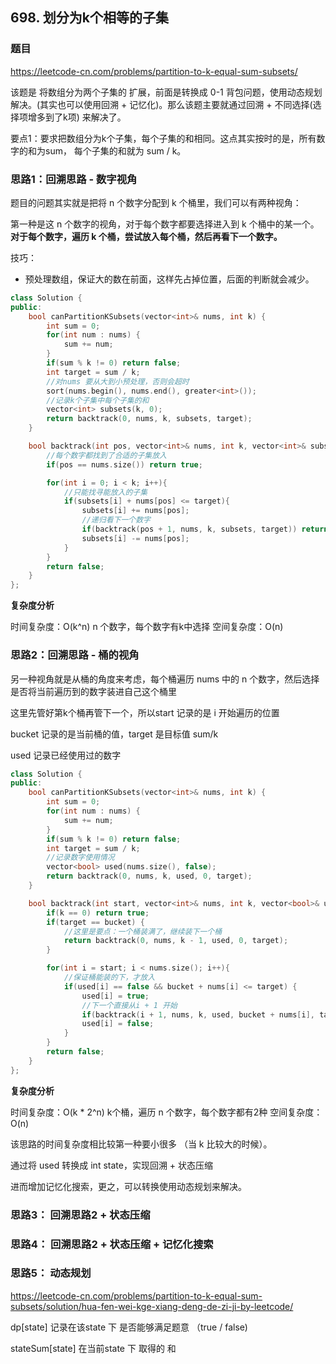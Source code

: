 ## 698. 划分为k个相等的子集

### 题目

https://leetcode-cn.com/problems/partition-to-k-equal-sum-subsets/

该题是 将数组分为两个子集的 扩展，前面是转换成 0-1 背包问题，使用动态规划解决。(其实也可以使用回溯 + 记忆化)。那么该题主要就通过回溯 + 不同选择(选择项增多到了k项) 来解决了。

要点1：要求把数组分为k个子集，每个子集的和相同。这点其实按时的是，所有数字的和为sum， 每个子集的和就为 sum / k。

### 思路1：回溯思路 - 数字视角

题目的问题其实就是把将 n 个数字分配到 k 个桶里，我们可以有两种视角：

第一种是这 n 个数字的视角，对于每个数字都要选择进入到 k 个桶中的某一个。**对于每个数字，遍历 k 个桶，尝试放入每个桶，然后再看下一个数字。**


技巧：
- 预处理数组，保证大的数在前面，这样先占掉位置，后面的判断就会减少。

```cpp
class Solution {
public:
    bool canPartitionKSubsets(vector<int>& nums, int k) {
        int sum = 0;
        for(int num : nums) {
            sum += num;
        }
        if(sum % k != 0) return false;
        int target = sum / k;
        //对nums 要从大到小预处理，否则会超时
        sort(nums.begin(), nums.end(), greater<int>());
        //记录k个子集中每个子集的和
        vector<int> subsets(k, 0);
        return backtrack(0, nums, k, subsets, target);
    }

    bool backtrack(int pos, vector<int>& nums, int k, vector<int>& subsets, int target){
        //每个数字都找到了合适的子集放入
        if(pos == nums.size()) return true;

        for(int i = 0; i < k; i++){
            //只能找寻能放入的子集
            if(subsets[i] + nums[pos] <= target){
                subsets[i] += nums[pos];
                //递归看下一个数字
                if(backtrack(pos + 1, nums, k, subsets, target)) return true;
                subsets[i] -= nums[pos];
            }
        }
        return false;
    }
};
```

**复杂度分析**

时间复杂度：O(k^n) n 个数字，每个数字有k中选择
空间复杂度：O(n)

### 思路2：回溯思路 - 桶的视角

另一种视角就是从桶的角度来考虑，每个桶遍历 nums 中的 n 个数字，然后选择是否将当前遍历到的数字装进自己这个桶里


这里先管好第k个桶再管下一个，所以start 记录的是 i 开始遍历的位置

bucket 记录的是当前桶的值，target 是目标值 sum/k

used 记录已经使用过的数字


```cpp
class Solution {
public:
    bool canPartitionKSubsets(vector<int>& nums, int k) {
        int sum = 0;
        for(int num : nums) {
            sum += num;
        }
        if(sum % k != 0) return false;
        int target = sum / k;
        //记录数字使用情况
        vector<bool> used(nums.size(), false);
        return backtrack(0, nums, k, used, 0, target);
    }

    bool backtrack(int start, vector<int>& nums, int k, vector<bool>& used, int bucket, int target){
        if(k == 0) return true;
        if(target == bucket) {
            //这里是要点：一个桶装满了，继续装下一个桶
            return backtrack(0, nums, k - 1, used, 0, target);
        }

        for(int i = start; i < nums.size(); i++){
            //保证桶能装的下，才放入
            if(used[i] == false && bucket + nums[i] <= target) {
                used[i] = true;
                //下一个直接从i + 1 开始
                if(backtrack(i + 1, nums, k, used, bucket + nums[i], target)) return true;
                used[i] = false;
            }
        }
        return false;
    }
};
```
**复杂度分析**

时间复杂度：O(k * 2^n)  k个桶，遍历 n 个数字，每个数字都有2种
空间复杂度：O(n)


该思路的时间复杂度相比较第一种要小很多 （当 k 比较大的时候）。

通过将 used 转换成 int state，实现回溯 + 状态压缩 

进而增加记忆化搜索，更之，可以转换使用动态规划来解决。



### 思路3： 回溯思路2 + 状态压缩 

### 思路4： 回溯思路2 + 状态压缩 + 记忆化搜索

### 思路5： 动态规划

https://leetcode-cn.com/problems/partition-to-k-equal-sum-subsets/solution/hua-fen-wei-kge-xiang-deng-de-zi-ji-by-leetcode/

dp[state] 记录在该state 下 是否能够满足题意 （true / false)

stateSum[state] 在当前state 下 取得的 和